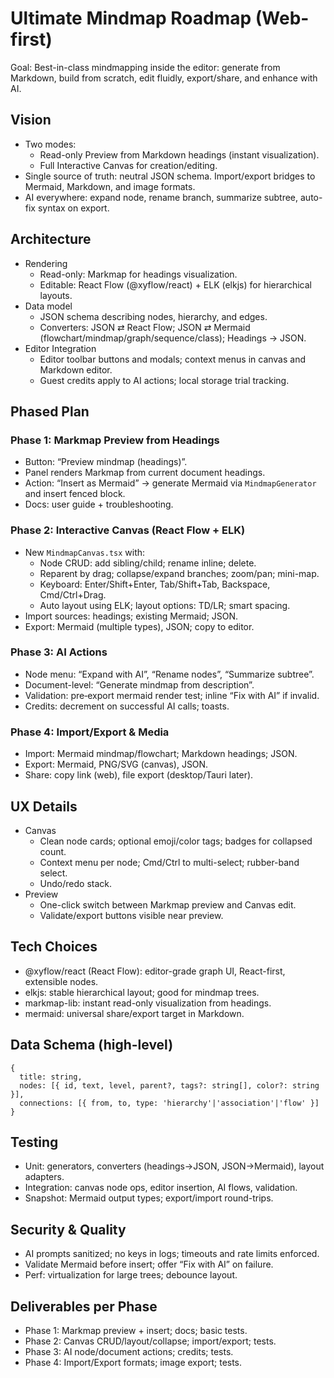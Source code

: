 # Ultimate Mindmap Roadmap (Web-first)

Goal: Best-in-class mindmapping inside the editor: generate from Markdown, build from scratch, edit fluidly, export/share, and enhance with AI.

## Vision

- Two modes:
  - Read-only Preview from Markdown headings (instant visualization).
  - Full Interactive Canvas for creation/editing.
- Single source of truth: neutral JSON schema. Import/export bridges to Mermaid, Markdown, and image formats.
- AI everywhere: expand node, rename branch, summarize subtree, auto-fix syntax on export.

## Architecture

- Rendering
  - Read-only: Markmap for headings visualization.
  - Editable: React Flow (@xyflow/react) + ELK (elkjs) for hierarchical layouts.
- Data model
  - JSON schema describing nodes, hierarchy, and edges.
  - Converters: JSON ⇄ React Flow; JSON ⇄ Mermaid (flowchart/mindmap/graph/sequence/class); Headings → JSON.
- Editor Integration
  - Editor toolbar buttons and modals; context menus in canvas and Markdown editor.
  - Guest credits apply to AI actions; local storage trial tracking.

## Phased Plan

### Phase 1: Markmap Preview from Headings
- Button: “Preview mindmap (headings)”.
- Panel renders Markmap from current document headings.
- Action: “Insert as Mermaid” → generate Mermaid via `MindmapGenerator` and insert fenced block.
- Docs: user guide + troubleshooting.

### Phase 2: Interactive Canvas (React Flow + ELK)
- New `MindmapCanvas.tsx` with:
  - Node CRUD: add sibling/child; rename inline; delete.
  - Reparent by drag; collapse/expand branches; zoom/pan; mini-map.
  - Keyboard: Enter/Shift+Enter, Tab/Shift+Tab, Backspace, Cmd/Ctrl+Drag.
  - Auto layout using ELK; layout options: TD/LR; smart spacing.
- Import sources: headings; existing Mermaid; JSON.
- Export: Mermaid (multiple types), JSON; copy to editor.

### Phase 3: AI Actions
- Node menu: “Expand with AI”, “Rename nodes”, “Summarize subtree”.
- Document-level: “Generate mindmap from description”.
- Validation: pre‑export mermaid render test; inline “Fix with AI” if invalid.
- Credits: decrement on successful AI calls; toasts.

### Phase 4: Import/Export & Media
- Import: Mermaid mindmap/flowchart; Markdown headings; JSON.
- Export: Mermaid, PNG/SVG (canvas), JSON.
- Share: copy link (web), file export (desktop/Tauri later).

## UX Details

- Canvas
  - Clean node cards; optional emoji/color tags; badges for collapsed count.
  - Context menu per node; Cmd/Ctrl to multi-select; rubber-band select.
  - Undo/redo stack.
- Preview
  - One-click switch between Markmap preview and Canvas edit.
  - Validate/export buttons visible near preview.

## Tech Choices

- @xyflow/react (React Flow): editor-grade graph UI, React-first, extensible nodes.
- elkjs: stable hierarchical layout; good for mindmap trees.
- markmap-lib: instant read-only visualization from headings.
- mermaid: universal share/export target in Markdown.

## Data Schema (high-level)

```
{
  title: string,
  nodes: [{ id, text, level, parent?, tags?: string[], color?: string }],
  connections: [{ from, to, type: 'hierarchy'|'association'|'flow' }]
}
```

## Testing

- Unit: generators, converters (headings→JSON, JSON→Mermaid), layout adapters.
- Integration: canvas node ops, editor insertion, AI flows, validation.
- Snapshot: Mermaid output types; export/import round-trips.

## Security & Quality

- AI prompts sanitized; no keys in logs; timeouts and rate limits enforced.
- Validate Mermaid before insert; offer “Fix with AI” on failure.
- Perf: virtualization for large trees; debounce layout.

## Deliverables per Phase

- Phase 1: Markmap preview + insert; docs; basic tests.
- Phase 2: Canvas CRUD/layout/collapse; import/export; tests.
- Phase 3: AI node/document actions; credits; tests.
- Phase 4: Import/Export formats; image export; tests.


